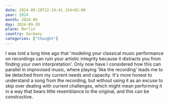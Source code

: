 ```yaml
---
date: 2024-09-20T22:19:41.154+02:00
year: 2024
month: 2024-09
day: 2024-09-20
place: Berlin
country: Germany
categories: ["thought"]
---
```

I was told a long time ago that 'modeling your classical music performance on recordings can ruin your artistic integrity because it distracts you from finding your own interpretation'. Only now have I considered how this can parallel in improvised music, where playing 'like the recording' leads me to be detached from my current needs and capacity. It's more honest to understand a song from the recording, but without using it as an excuse to skip over dealing with current challenges, which might mean performing it in a way that bears little resemblance to the original, and this can be constructive.
